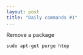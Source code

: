 ```yaml
---
layout: post
title: "Daily commands #1"
...
```


Remove a package

~~~~~~~~~~~~~~~~~~~~~~~~~~~~~~~~~~~~~~~~~~~~~~~~~~~~~~~~~~~~~~~~~~~~~~~~~~~~~~~~
sudo apt-get purge htop
~~~~~~~~~~~~~~~~~~~~~~~~~~~~~~~~~~~~~~~~~~~~~~~~~~~~~~~~~~~~~~~~~~~~~~~~~~~~~~~~
